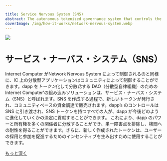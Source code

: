 ```yaml
---

title: Service Nervous System (SNS)
abstract: The autonomous tokenized governance system that controls the Internet Computer blockchain in a completely open, permissionless, and decentralized manner.
coverImage: /img/how-it-works/network-nervous-system.webp
---
```

![](/img/how-it-works/service-nervous-system.webp)

# サービス・ナーバス・システム（SNS）

Internet Computer がNetwork Nervous System によって制御されるのと同様に、IC 上の分散型アプリケーションはコミュニティによって制御することができます。dapp を*トークン*化して分散*化*する DAO（分散型自律組織）のためのInternet Computer'の組み込みソリューションは、サービス・ナーバス・システム（SNS）と呼ばれます。SNS を作成する過程で、新しいトークンが発行され、コミュニティベースの資金調達で販売されます。dapp’s のコントロールは SNS に引き渡され、SNS トークンを持つすべての人が、dapp が今後どのように進化していくかの決定に貢献することができます。
これにより、dapp のパワーと所有権を多くの関係者に分散することができ、単一障害点を排除し、検閲への耐性を得ることができます。さらに、新しく作成されたトークンは、ユーザーの採用と参加を促進するためのインセンティブを生み出すために使用することができます。

[もっと深く](/sns/)

<!---


![](/img/how-it-works/service-nervous-system.webp)

# Service Nervous System (SNS)

Similarly to how the Internet Computer is controlled by the Network Nervous System, a decentralized application on the IC can be controlled by a community. The Internet Computer’s built-in solution for a DAO (decentralized autonomous organization) that *tokenizes* and *decentralizes* a dapp is called the Service Nervous System (SNS). In the process of creating an SNS, new tokens are minted and sold in a community-based fundraising. The dapp’s control is handed over to the SNS and everyone who has SNS tokens can contribute to decisions on how the dapp evolves going forward. 
This allows distributing the power and ownership of the dapp over a number of parties, thereby eliminating single points of failure and gaining censorship resistance. Moreover, the newly created tokens can be used to create incentives to foster user adoption and participation.

[Go deeper](/sns/)

-->
